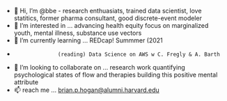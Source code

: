 - 👋 Hi, I’m @bbe  - research enthuasiats, trained data scientist, love statitics, former pharma consultant, good discrete-event modeler
- 👀 I’m interested in ... advancing health equity focus on marginalized youth, mental illness, substance use  vectors  
- 🌱 I’m currently learning ... REDcap! Summmer (2021
-                   (reading) Data Science on AWS w C. Fregly & A. Barth
- 💞️ I’m looking to collaborate on ... research work quantifying psychological states of flow and therapies building this positive mental attribute
- 📫 reach me ... brian.p.hogan@alumni.harvard.edu  

<!---
bbe2/bbe2 is a ✨ special ✨ repository because its `README.md` (this file) appears on your GitHub profile.
You can click the Preview link to take a look at your changes.
--->
